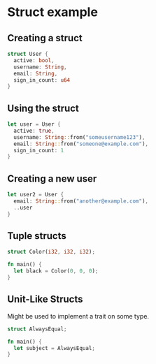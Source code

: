 # Struct example

## Creating a struct

```rust
struct User {
  active: bool,
  username: String,
  email: String,
  sign_in_count: u64
}
```

## Using the struct

```rust
let user = User {
  active: true,
  username: String::from("someusername123"),
  email: String::from("someone@example.com"),
  sign_in_count: 1
}
```

## Creating a new user

```rust
let user2 = User {
  email: String::from("another@example.com"),
  ..user
}
```

## Tuple structs

```rust
struct Color(i32, i32, i32);

fn main() {
  let black = Color(0, 0, 0);
}
```

## Unit-Like Structs

Might be used to implement a trait on some type.

```rust
struct AlwaysEqual;

fn main() {
  let subject = AlwaysEqual;
}
```
